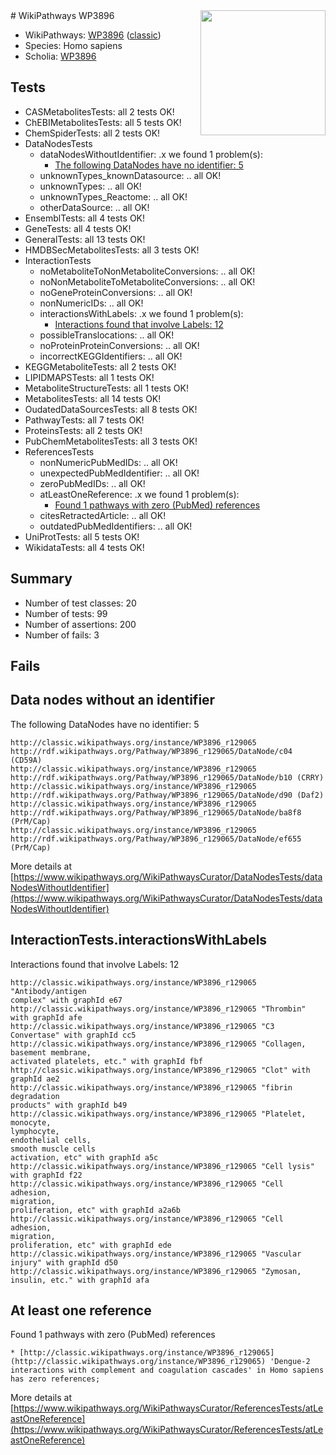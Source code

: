 <img style="float: right; width: 200px" src="https://upload.wikimedia.org/wikipedia/commons/thumb/8/83/Wplogo_with_text_500.png/640px-Wplogo_with_text_500.png" />
# WikiPathways WP3896

* WikiPathways: [WP3896](https://wikipathways.org/pathways/WP3896) ([classic](https://classic.wikipathways.org/instance/WP3896))
* Species: Homo sapiens
* Scholia: [WP3896](https://scholia.toolforge.org/wikipathways/WP3896)
## Tests
* CASMetabolitesTests: all 2 tests OK!
* ChEBIMetabolitesTests: all 5 tests OK!
* ChemSpiderTests: all 2 tests OK!
* DataNodesTests
    * dataNodesWithoutIdentifier: .x we found 1 problem(s):
        * [The following DataNodes have no identifier: 5](#d2d32fa4)
    * unknownTypes_knownDatasource: .. all OK!
    * unknownTypes: .. all OK!
    * unknownTypes_Reactome: .. all OK!
    * otherDataSource: .. all OK!
* EnsemblTests: all 4 tests OK!
* GeneTests: all 4 tests OK!
* GeneralTests: all 13 tests OK!
* HMDBSecMetabolitesTests: all 3 tests OK!
* InteractionTests
    * noMetaboliteToNonMetaboliteConversions: .. all OK!
    * noNonMetaboliteToMetaboliteConversions: .. all OK!
    * noGeneProteinConversions: .. all OK!
    * nonNumericIDs: .. all OK!
    * interactionsWithLabels: .x we found 1 problem(s):
        * [Interactions found that involve Labels: 12](#fe97a8ba)
    * possibleTranslocations: .. all OK!
    * noProteinProteinConversions: .. all OK!
    * incorrectKEGGIdentifiers: .. all OK!
* KEGGMetaboliteTests: all 2 tests OK!
* LIPIDMAPSTests: all 1 tests OK!
* MetaboliteStructureTests: all 1 tests OK!
* MetabolitesTests: all 14 tests OK!
* OudatedDataSourcesTests: all 8 tests OK!
* PathwayTests: all 7 tests OK!
* ProteinsTests: all 2 tests OK!
* PubChemMetabolitesTests: all 3 tests OK!
* ReferencesTests
    * nonNumericPubMedIDs: .. all OK!
    * unexpectedPubMedIdentifier: .. all OK!
    * zeroPubMedIDs: .. all OK!
    * atLeastOneReference: .x we found 1 problem(s):
        * [Found 1 pathways with zero (PubMed) references](#d0a459f0)
    * citesRetractedArticle: .. all OK!
    * outdatedPubMedIdentifiers: .. all OK!
* UniProtTests: all 5 tests OK!
* WikidataTests: all 4 tests OK!


## Summary

* Number of test classes: 20
* Number of tests: 99
* Number of assertions: 200
* Number of fails: 3

## Fails

<a name="d2d32fa4" />

## Data nodes without an identifier

The following DataNodes have no identifier: 5
```
http://classic.wikipathways.org/instance/WP3896_r129065 http://rdf.wikipathways.org/Pathway/WP3896_r129065/DataNode/c04 (CD59A)
http://classic.wikipathways.org/instance/WP3896_r129065 http://rdf.wikipathways.org/Pathway/WP3896_r129065/DataNode/b10 (CRRY)
http://classic.wikipathways.org/instance/WP3896_r129065 http://rdf.wikipathways.org/Pathway/WP3896_r129065/DataNode/d90 (Daf2)
http://classic.wikipathways.org/instance/WP3896_r129065 http://rdf.wikipathways.org/Pathway/WP3896_r129065/DataNode/ba8f8 (PrM/Cap)
http://classic.wikipathways.org/instance/WP3896_r129065 http://rdf.wikipathways.org/Pathway/WP3896_r129065/DataNode/ef655 (PrM/Cap)
```

More details at [https://www.wikipathways.org/WikiPathwaysCurator/DataNodesTests/dataNodesWithoutIdentifier](https://www.wikipathways.org/WikiPathwaysCurator/DataNodesTests/dataNodesWithoutIdentifier)

<a name="fe97a8ba" />

## InteractionTests.interactionsWithLabels

Interactions found that involve Labels: 12
```
http://classic.wikipathways.org/instance/WP3896_r129065 "Antibody/antigen
complex" with graphId e67
http://classic.wikipathways.org/instance/WP3896_r129065 "Thrombin" with graphId afe
http://classic.wikipathways.org/instance/WP3896_r129065 "C3
Convertase" with graphId cc5
http://classic.wikipathways.org/instance/WP3896_r129065 "Collagen,
basement membrane,
activated platelets, etc." with graphId fbf
http://classic.wikipathways.org/instance/WP3896_r129065 "Clot" with graphId ae2
http://classic.wikipathways.org/instance/WP3896_r129065 "fibrin degradation
products" with graphId b49
http://classic.wikipathways.org/instance/WP3896_r129065 "Platelet, monocyte,
lymphocyte,
endothelial cells,
smooth muscle cells
activation, etc" with graphId a5c
http://classic.wikipathways.org/instance/WP3896_r129065 "Cell lysis" with graphId f22
http://classic.wikipathways.org/instance/WP3896_r129065 "Cell adhesion,
migration,
proliferation, etc" with graphId a2a6b
http://classic.wikipathways.org/instance/WP3896_r129065 "Cell adhesion,
migration,
proliferation, etc" with graphId ede
http://classic.wikipathways.org/instance/WP3896_r129065 "Vascular injury" with graphId d50
http://classic.wikipathways.org/instance/WP3896_r129065 "Zymosan,
insulin, etc." with graphId afa
```

<a name="d0a459f0" />

## At least one reference

Found 1 pathways with zero (PubMed) references
```
* [http://classic.wikipathways.org/instance/WP3896_r129065](http://classic.wikipathways.org/instance/WP3896_r129065) 'Dengue-2 interactions with complement and coagulation cascades' in Homo sapiens has zero references; 
```

More details at [https://www.wikipathways.org/WikiPathwaysCurator/ReferencesTests/atLeastOneReference](https://www.wikipathways.org/WikiPathwaysCurator/ReferencesTests/atLeastOneReference)

